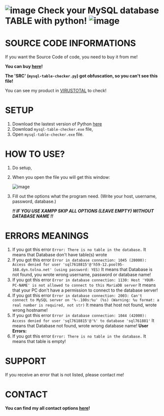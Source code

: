 # ![image](https://github.com/xb3n6e/mysql-table-check-python/assets/83136048/13ea1b58-35e3-454a-b498-a071fd38555f) Check your MySQL database TABLE with python! ![image](https://github.com/xb3n6e/mysql-table-check-python/assets/83136048/22267491-7af2-46c5-a673-c6cfafbe598e)
# SOURCE CODE INFORMATIONS

If you want the Source Code of code, you need to buy it from me!

**You can buy [here](https://bio.xb3n6e.hu/)!**

**The 'SRC' (`mysql-table-checker.py`) got obfuscation, so you can't see this file!**

You can see my product in [VIRUSTOTAL](https://www.virustotal.com/gui/file/8e8d4efd58f1714f8821f05adbbb570f8b2ec35b9cd9871dd8bdf1548e4f33a6?nocache=1) to check!

# SETUP
1. Download the lastest version of Python [here](https://www.python.org/downloads/release/python-31011/)
2. Download `mysql-table-checker.exe` file,
3. Open `mysql-table-checker.exe` file.

# HOW TO USE?
1. Do setup,
2. When you open the file you will get this window:

      ![image](https://github.com/xb3n6e/mysql-table-check-python/assets/83136048/a859397d-608b-4773-ad51-faaae10c830b)

3. Fill out the options what the program need. (Write your host, username, password, database.)


   ***!! IF YOU USE XAMPP SKIP ALL OPTIONS (LEAVE EMPTY) WITHOUT DATABASE NAME !!***
   

# ERRORS MEANINGS
1. If you got this error `Error: There is no table in the database.` It means that Database don't have table(s) wrote
2. If you got this error `Error in database connection: 1045 (28000): Access denied for user 'sql7618815'@'h59-12.pool95-168.dyn.tolna.net' (using password: YES)` It means that Database is not found, you wrote wrong username, password or database name!
3. If you got this error `Error in database connection: 1130: Host 'YOUR-PC-NAME' is not allowed to connect to this MariaDB server` It means that your PC don't have a permission to connect to the database server!
4. If you got this error `Error in database connection: 2003: Can't connect to MySQL server on '%-.100s:%u' (%s) (Warning: %u format: a real number is required, not str)` It means that host not found, wrote wrong hostname!
5. If you got this error `Error in database connection: 1044 (42000): Access denied for user 'sql7618815'@'%' to database 'sql761881'` It means that Database not found, wrote wrong database name!
**User Errors:**
6. If you got this error `Error: There is no table in the database.` It means that table is empty!

# SUPPORT
If you receive an error that is not listed, please contact me!

# CONTACT
**You can find my all contact options [here](http://bio.xb3n6e.hu/)!**
